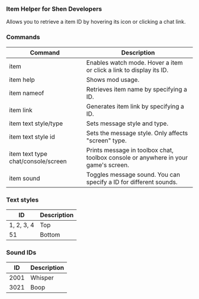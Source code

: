### Item Helper for Shen Developers
Allows you to retrieve a item ID by hovering its icon or clicking a chat link.

### Commands

| Command                            | Description                                                                        |
|------------------------------------|------------------------------------------------------------------------------------|
| item                               | Enables watch mode. Hover a item or click a link to display its ID.                |
| item help                          | Shows mod usage.                                                                   |
| item nameof                        | Retrieves item name by specifying a ID.                                            |
| item link                          | Generates item link  by specifying a ID.                                           |
| item text style/type               | Sets message style and type.                                                       |
| item text style id                 | Sets the message style. Only affects "screen" type.                                |
| item text type chat/console/screen | Prints message in toolbox chat, toolbox console or anywhere in your game's screen. |
| item sound                         | Toggles message sound. You can specify a ID for different sounds.                  |

### Text styles

| ID         | Description |
|------------|-------------|
| 1, 2, 3, 4 | Top         |
| 51         | Bottom      |


### Sound IDs

| ID   | Description |
|------|-------------|
| 2001 | Whisper     |
| 3021 | Boop        |

